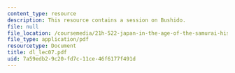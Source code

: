 ```yaml
---
content_type: resource
description: This resource contains a session on Bushido.
file: null
file_location: /coursemedia/21h-522-japan-in-the-age-of-the-samurai-history-and-film-fall-2006/7a59edb29c20fd7c11ce46f6177f491d_dl_lec07.pdf
file_type: application/pdf
resourcetype: Document
title: dl_lec07.pdf
uid: 7a59edb2-9c20-fd7c-11ce-46f6177f491d
---
```

